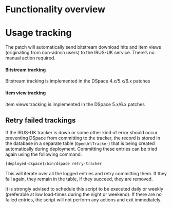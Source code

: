 # Functionality overview

# Usage tracking
The patch will automatically send bitstream download hits and item views (originating from non-admin users) to the IRUS-UK service. There’s no manual action required.
#### Bitstream tracking

Bitstream tracking is implemented in the DSpace 4.x/5.x/6.x patches

#### Item view tracking

Item views tracking is implemented in the DSpace 5.x/6.x patches

## Retry failed trackings

If the IRUS-UK tracker is down or some other kind of error should occur preventing DSpace from committing to the tracker, the record is stored in the database in a separate table (`OpenUrlTracker`) that is being created automatically during deployment. Committing these entries can be tried again using the following command.

```bash
[deployed-dspace]/bin/dspace retry-tracker
```

This will iterate over all the logged entries and retry committing them. If they fail again, they remain in the table, if they succeed, they are removed.

It is strongly advised to schedule this script to be executed daily or weekly (preferable at low load-times during the night or weekend). If there are no failed entries, the script will not perform any actions and exit immediately.
